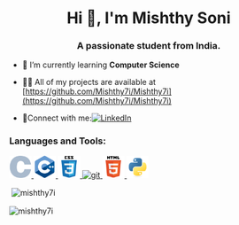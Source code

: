<h1 align="center">Hi 👋, I'm Mishthy Soni</h1>
<h3 align="center">A passionate student from India.</h3>

- 🔭 I’m currently learning **Computer Science**

- 👨‍💻 All of my projects are available at [https://github.com/Mishthy7i/Mishthy7i](https://github.com/Mishthy7i/Mishthy7i)
- 🤝Connect with me:[![LinkedIn](https://img.shields.io/badge/LinkedIn-blue?style=flat&logo=linkedin&logoColor=white)](https://www.linkedin.com/in/mishthy-soni/)
<p align="left">
</p>

<h3 align="left">Languages and Tools:</h3>
<p align="left"> <a href="https://www.cprogramming.com/" target="_blank" rel="noreferrer"> <img src="https://raw.githubusercontent.com/devicons/devicon/master/icons/c/c-original.svg" alt="c" width="40" height="40"/> </a> <a href="https://www.w3schools.com/cpp/" target="_blank" rel="noreferrer"> <img src="https://raw.githubusercontent.com/devicons/devicon/master/icons/cplusplus/cplusplus-original.svg" alt="cplusplus" width="40" height="40"/> </a> <a href="https://www.w3schools.com/css/" target="_blank" rel="noreferrer"> <img src="https://raw.githubusercontent.com/devicons/devicon/master/icons/css3/css3-original-wordmark.svg" alt="css3" width="40" height="40"/> </a> <a href="https://git-scm.com/" target="_blank" rel="noreferrer"> <img src="https://www.vectorlogo.zone/logos/git-scm/git-scm-icon.svg" alt="git" width="40" height="40"/> </a> <a href="https://www.w3.org/html/" target="_blank" rel="noreferrer"> <img src="https://raw.githubusercontent.com/devicons/devicon/master/icons/html5/html5-original-wordmark.svg" alt="html5" width="40" height="40"/> </a> <a href="https://www.python.org" target="_blank" rel="noreferrer"> <img src="https://raw.githubusercontent.com/devicons/devicon/master/icons/python/python-original.svg" alt="python" width="40" height="40"/> </a> </p>

<p>&nbsp;<img align="center" src="https://github-readme-stats.vercel.app/api?username=mishthy7i&show_icons=true&locale=en" alt="mishthy7i" /></p>

<p><img align="center" src="https://github-readme-streak-stats.herokuapp.com/?user=mishthy7i&" alt="mishthy7i" /></p>
